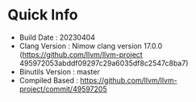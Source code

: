 # Quick Info
* Build Date : 20230404
* Clang Version : Nimow clang version 17.0.0 (https://github.com/llvm/llvm-project 495972053abddf09297c29a6035df8c2547c8ba7)
* Binutils Version : master
* Compiled Based : https://github.com/llvm/llvm-project/commit/49597205

